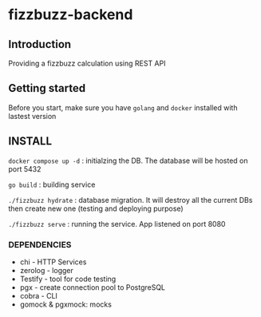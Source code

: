 # fizzbuzz-backend

## Introduction
Providing a fizzbuzz calculation using REST API

## Getting started
Before you start, make sure you have ```golang``` and ```docker``` installed with lastest version

## INSTALL

```docker compose up -d``` : initialzing the DB. The database will be hosted on port 5432

```go build``` : building service

```./fizzbuzz hydrate``` : database migration. It will destroy all the current DBs then create new one (testing and deploying purpose)

```./fizzbuzz serve``` : running the service. App listened on port 8080




### DEPENDENCIES

- chi - HTTP Services
- zerolog - logger
- Testify - tool for code testing
- pgx - create connection pool to PostgreSQL
- cobra - CLI
- gomock & pgxmock: mocks
